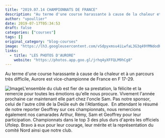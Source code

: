 ```yaml
---
title: "2019.07.14 CHAMPIONNATS DE FRANCE"
description: "Au terme d'une course harassante à cause de la chaleur et à un parcours très difficile, Aurore est vice-championne de France en F 17-29."
author: "vpoullier"
date: 2019-07-17T05:34:53
draft: false
categories: ["courses"]
tags: []
original_category: "blog-courses"
image: "https://lh3.googleusercontent.com/vSdpyxmsu4iLwfaL3G3q49YMNdodKBY-szOvd4ZOi2D3hTHdQJQYq3q4KvHzMasuym5ifc2Hy4S-YAnHd3Mh8fKbyTOvJo588CtK0baCOpHvEnJInl4myZJV1hiqJeEuerWewViKqgmIG0Ki3sRibmdQ1-eUaAawsT6JbJTAIAfPLh_wOHimBG39Ip0ZJVAh4_bhzRkKxyZP7VXCtDV0RdoCXvGLDJmsRyLMu5EIfSxoSFEDQnp5Yn-P1o9Li1S02qpdLlDXKJxFnejJW3QaUXAnvSch-NM_-21J6fTMv2yYfNJ9ej_-_mKtA7l8jxqs4DpBdfIzLXFzZXlVE9VjeKa5mQQJ3A-J6UrGaOosHySRSupJv7ORzDslwcf7k3vZ0FH6X7aUWlqz6b7MQ44UHGPZ0DUlOgNsmCcf3YEpU1A5eL_KOZHQAg4YFlEBDBsZRiQGrMynzl3_jxUC3r2hOrmVlwNA2ayCPoY0dyotXFIfWFQfPE3H5TuywpeR6l1CCEWsuQoO_OVV3_7cTkjkbGWYIkIGpf-dqtYZ7i6HMoooHFacUUYERanu3yeyhOA9g1XEL40x5Vr_aFvcyDlOMiQ41GSrWFcyj4mnDASxqhpcIjQ7H4sO1iQp9GZBtPESb1dMVxGThmU3XeQA0yRYVkFxB5pRbzsr=w473-h709-no"
links:
  - title: "LES PHOTOS D'AURORE"
    website: "https://photos.app.goo.gl/jrhq4yXFFQLM9hCg8"
---
```


Au terme d'une course harassante à cause de la chaleur et à un parcours très difficile, Aurore est vice-championne de France en F 17-29.

<!--more-->

![Image](https://lh3.googleusercontent.com/nJCTidtkTKKFGsRVAZ33s3MGUpeGg5F78tfvMxr7gn9naFaKrDyy_6zhMVud4-Iq59s2Y5EtF02nHAKxwkHdzzLB6blGcixTTdId03LBFlcsrlsHYZpudf6xgqVRojSffOqiA4YM4yhIt3WQBzBxSWIeH5r-8wnyC8fqvJDGs2qw6X-iMQB270qTZQoinmCd-YSK83re-8yi3YwkCJ77pl9pbpDuVxZJPDxPKdFvdE7ujK0fjIVSvJEEi7pZwxUBfAiB_nD4p8f4FitMdnqfi1VT7bOaeKSzvVUCd0dx18QnxaxO-UTAbx57pTFU_jtCYzi8pABKlxeJOqMrIzfvdHFGDjWkSEb7N1OqSFMTaWbOnXAM65E3sVVHq93byzRXlnWWCvf8n4utWYtOI2cYtvs_AQ8YcyI9Ipp09h1r_lEGIPbb9wjUXbhL87CgAWuetp6dI0C7QNXqMlyrORUi_4wba5ZQvTZ8yoeyGMpY8WdJGzWdKDfGcx-iaDuAfeucYZZkKWX13cmWtNB5Xq5X4TOZuhIJQUIgVsrtBJbPYlnRwWzs4mk6xLEJC7giQKvAxbFgdiTTQuRI1479XpPNx_wnKKNQPLmJuuY08Kg-LL6BCKVV9hDLwOe0mz_-X-5MRvBjsv_bZlGUiV0JWBfbRwwOJJ7Rq7T5AVdHPXitcWoUWcB3CnUoMW9tkGPv-6r0_3HsdPAHokh_1qTLs7fIemEP0Q=w1064-h709-no)L'ensemble du club est fier de sa prestation, la félicite et la remercie pour toutes les émotions qu'elle nous procure. Vivement l'année prochaine car maintenant elle part chez l'oncle Sam. Pas notre sponsor, celui de l'autre côté de la Deûle euh de l'Atlantique. &nbsp;En attendant le résumé de notre reporter Geoffrey sur ces championnats, nous remercions également nos camarades Arthur, Rémy, Sam et Geoffrey pour leur participation. Championnats dans le top 3 des plus durs d'après les officiels Ufolep. Bravo à eux pour leur courage, leur mérite et la représentation du comité Nord ainsi que notre club.